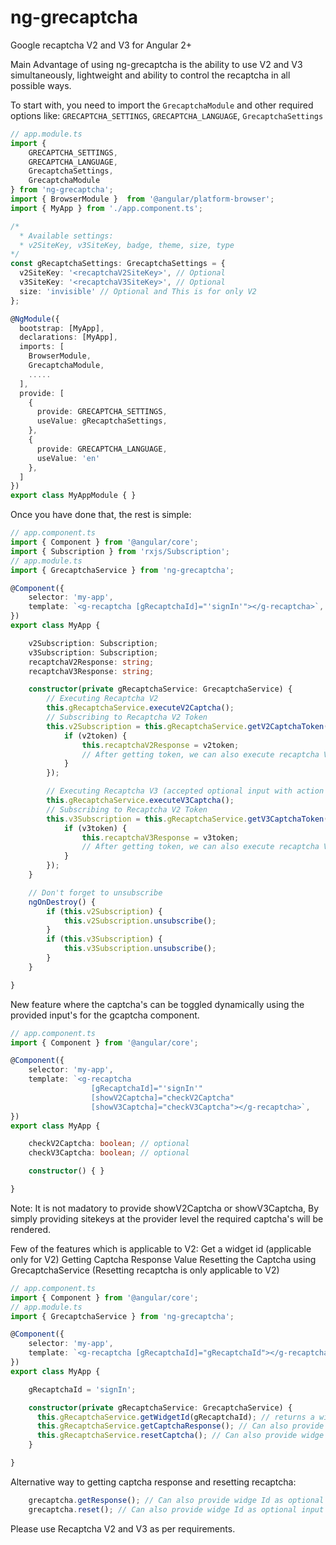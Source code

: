 # ng-grecaptcha
Google recaptcha V2 and V3 for Angular 2+

Main Advantage of using ng-grecaptcha is the ability to use V2 and V3 simultaneously, lightweight and ability to control the recaptcha in all possible ways.

To start with, you need to import the `GrecaptchaModule` and
other required options like:
`GRECAPTCHA_SETTINGS`, `GRECAPTCHA_LANGUAGE`, `GrecaptchaSettings`

```typescript
// app.module.ts
import {
    GRECAPTCHA_SETTINGS,
    GRECAPTCHA_LANGUAGE,
    GrecaptchaSettings,
    GrecaptchaModule
} from 'ng-grecaptcha';
import { BrowserModule }  from '@angular/platform-browser';
import { MyApp } from './app.component.ts';

/*
  * Available settings:
  * v2SiteKey, v3SiteKey, badge, theme, size, type
*/
const gRecaptchaSettings: GrecaptchaSettings = {
  v2SiteKey: '<recaptchaV2SiteKey>', // Optional
  v3SiteKey: '<recaptchaV3SiteKey>', // Optional
  size: 'invisible' // Optional and This is for only V2
};

@NgModule({
  bootstrap: [MyApp],
  declarations: [MyApp],
  imports: [
    BrowserModule,
    GrecaptchaModule,
    .....
  ],
  provide: [
    {
      provide: GRECAPTCHA_SETTINGS,
      useValue: gRecaptchaSettings,
    },
    {
      provide: GRECAPTCHA_LANGUAGE,
      useValue: 'en'
    },
  ]
})
export class MyAppModule { }
```

Once you have done that, the rest is simple:

```typescript
// app.component.ts
import { Component } from '@angular/core';
import { Subscription } from 'rxjs/Subscription';
// app.module.ts
import { GrecaptchaService } from 'ng-grecaptcha';

@Component({
    selector: 'my-app',
    template: `<g-recaptcha [gRecaptchaId]="'signIn'"></g-recaptcha>`,
})
export class MyApp {

    v2Subscription: Subscription;
    v3Subscription: Subscription;
    recaptchaV2Response: string;
    recaptchaV3Response: string;

    constructor(private gRecaptchaService: GrecaptchaService) {
        // Executing Recaptcha V2
        this.gRecaptchaService.executeV2Captcha();
        // Subscribing to Recaptcha V2 Token
        this.v2Subscription = this.gRecaptchaService.getV2CaptchaToken().subscribe(v2token => {
            if (v2token) {
                this.recaptchaV2Response = v2token;
                // After getting token, we can also execute recaptcha V3 at this step
            }
        });

        // Executing Recaptcha V3 (accepted optional input with action name)
        this.gRecaptchaService.executeV3Captcha();
        // Subscribing to Recaptcha V2 Token
        this.v3Subscription = this.gRecaptchaService.getV3CaptchaToken().subscribe(v3token => {
            if (v3token) {
                this.recaptchaV3Response = v3token;
                // After getting token, we can also execute recaptcha V2 at this step
            }
        });
    }

    // Don't forget to unsubscribe
    ngOnDestroy() {
        if (this.v2Subscription) {
            this.v2Subscription.unsubscribe();
        }
        if (this.v3Subscription) {
            this.v3Subscription.unsubscribe();
        }
    }

}
```

New feature where the captcha's can be toggled dynamically using the provided input's for the gcaptcha component.


```typescript
// app.component.ts
import { Component } from '@angular/core';

@Component({
    selector: 'my-app',
    template: `<g-recaptcha
                  [gRecaptchaId]="'signIn'"
                  [showV2Captcha]="checkV2Captcha"
                  [showV3Captcha]="checkV3Captcha"></g-recaptcha>`,
})
export class MyApp {

    checkV2Captcha: boolean; // optional
    checkV3Captcha: boolean; // optional

    constructor() { }

}
```

Note: It is not madatory to provide showV2Captcha or showV3Captcha, By simply providing sitekeys at the provider level the required captcha's will be rendered.

Few of the features which is applicable to V2:
Get a widget id (applicable only for V2)
Getting Captcha Response Value
Resetting the Captcha using GrecaptchaService (Resetting recaptcha is only applicable to V2)

```typescript
// app.component.ts
import { Component } from '@angular/core';
// app.module.ts
import { GrecaptchaService } from 'ng-grecaptcha';

@Component({
    selector: 'my-app',
    template: `<g-recaptcha [gRecaptchaId]="gRecaptchaId"></g-recaptcha>`,
})
export class MyApp {

    gRecaptchaId = 'signIn';

    constructor(private gRecaptchaService: GrecaptchaService) {
      this.gRecaptchaService.getWidgetId(gRecaptchaId); // returns a widget id of type number
      this.gRecaptchaService.getCaptchaResponse(); // Can also provide widge Id as optional input
      this.gRecaptchaService.resetCaptcha(); // Can also provide widge Id as optional input
    }

}
```

Alternative way to getting captcha response and resetting recaptcha:
```typescript
    grecaptcha.getResponse(); // Can also provide widge Id as optional input
    grecaptcha.reset(); // Can also provide widge Id as optional input
```

Please use Recaptcha V2 and V3 as per requirements.